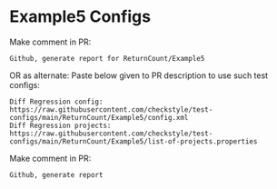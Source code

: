# Example5 Configs
Make comment in PR:
```
Github, generate report for ReturnCount/Example5
```
OR as alternate:
Paste below given to PR description to use such test configs:
```
Diff Regression config: https://raw.githubusercontent.com/checkstyle/test-configs/main/ReturnCount/Example5/config.xml
Diff Regression projects: https://raw.githubusercontent.com/checkstyle/test-configs/main/ReturnCount/Example5/list-of-projects.properties
```
Make comment in PR:
```
Github, generate report
```
